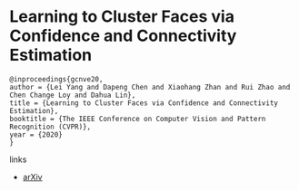 # Learning to Cluster Faces via Confidence and Connectivity Estimation

```
@inproceedings{gcnve20,
author = {Lei Yang and Dapeng Chen and Xiaohang Zhan and Rui Zhao and Chen Change Loy and Dahua Lin},
title = {Learning to Cluster Faces via Confidence and Connectivity Estimation},
booktitle = {The IEEE Conference on Computer Vision and Pattern Recognition (CVPR)},
year = {2020}
}
```

links
- [arXiv](https://arxiv.org/abs/2004.00445)
